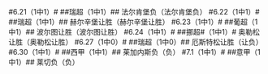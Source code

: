 #6.21（1中1）#
##瑞超（1中1）##
法尔肯堡负（法尔肯堡负）
#6.22（1中1）#
##瑞超（1中1）##
赫尔辛堡让胜（赫尔辛堡让胜）
#6.23（1中1）#
##葡超（1中1）##
波尔图让胜（波尔图让胜）
#6.24（1中1）#
##挪超#（1中1）#
奥勒松让胜（奥勒松让胜）
#6.27（1中0）#
##瑞超（1中0）##
厄斯特松让胜（让负）
#6.30（1中1）#
##西甲（1中1）##
莱加内斯负（负）
#7.1（1中1）#
##意甲（1中1）##
莱切负（负）